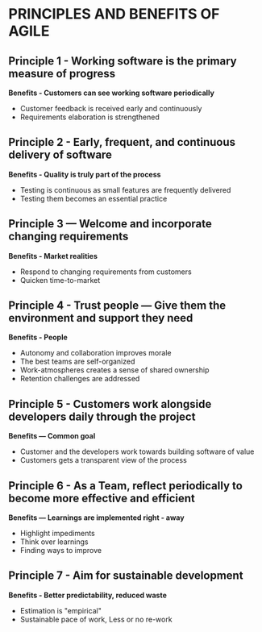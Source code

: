 # PRINCIPLES AND BENEFITS OF AGILE
## Principle 1 - Working software is the primary measure of progress
**Benefits - Customers can see working software periodically**
- Customer feedback is received early and continuously
- Requirements elaboration is strengthened
## Principle 2 - Early, frequent, and continuous delivery of software
**Benefits - Quality is truly part of the process**
- Testing is continuous as small features are frequently delivered
- Testing them becomes an essential practice
## Principle 3 — Welcome and incorporate changing requirements
**Benefits - Market realities**
- Respond to changing requirements from customers
- Quicken time-to-market
## Principle 4 - Trust people — Give them the environment and support they need
**Benefits - People**
- Autonomy and collaboration improves morale
- The best teams are self-organized
- Work-atmospheres creates a sense of shared ownership
- Retention challenges are addressed
## Principle 5 - Customers work alongside developers daily through the project
**Benefits — Common goal**
- Customer and the developers work towards building software of value
- Customers gets a transparent view of the process
## Principle 6 - As a Team, reflect periodically to become more effective and efficient
**Benefits — Learnings are implemented right - away**
- Highlight impediments
- Think over learnings
- Finding ways to improve
## Principle 7 - Aim for sustainable development
**Benefits - Better predictability, reduced waste**
- Estimation is "empirical"
- Sustainable pace of work, Less or no re-work